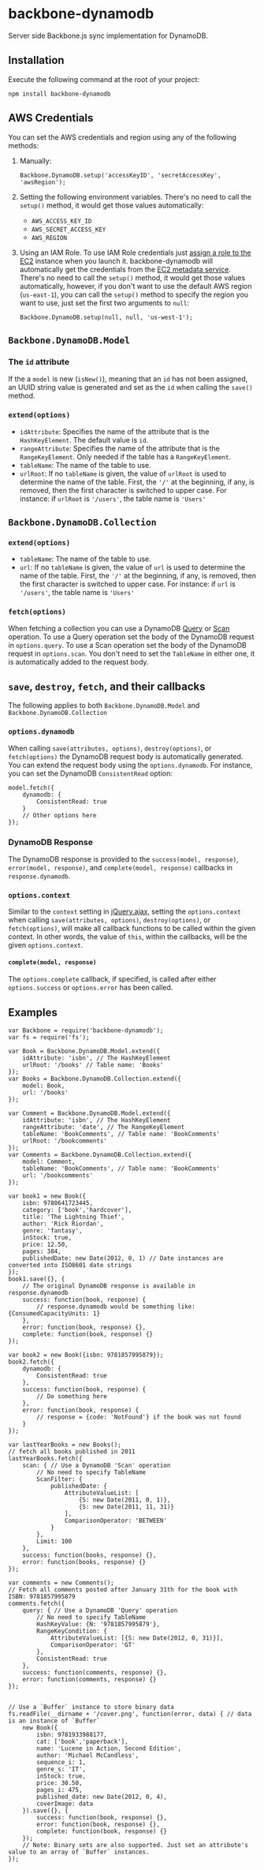 backbone-dynamodb
=================

Server side Backbone.js sync implementation for DynamoDB.

Installation
------------

Execute the following command at the root of your project:

	npm install backbone-dynamodb

AWS Credentials
---------------

You can set the AWS credentials and region using any of the following methods:

1.	Manually:
	
		Backbone.DynamoDB.setup('accessKeyID', 'secretAccessKey', 'awsRegion');

2.	Setting the following environment variables. There's no need to call the `setup()` method, it would get those
	values automatically:
	* `AWS_ACCESS_KEY_ID`
	* `AWS_SECRET_ACCESS_KEY`
	* `AWS_REGION`

3.	Using an IAM Role. To use IAM Role credentials just [assign a role to the EC2](http://docs.amazonwebservices.com/AWSEC2/latest/UserGuide/UsingIAM.html#UsingIAMrolesWithAmazonEC2Instances) instance when you launch it.
	backbone-dynamodb will automatically get the credentials from the [EC2 metadata service](http://docs.amazonwebservices.com/AWSEC2/latest/UserGuide/AESDG-chapter-instancedata.html).
	There's no need to call the `setup()` method, it would get those values automatically, however, if you don't want
	to use the default AWS region (`us-east-1`), you can call the `setup()` method to specify the region you want to use,
	just set the first two arguments to `null`:

		Backbone.DynamoDB.setup(null, null, 'us-west-1');



`Backbone.DynamoDB.Model`
-------------------------

### The `id` attribute

If the a `model` is new (`isNew()`), meaning that an `id` has not been assigned, an UUID string value is generated and set as the `id` when calling the `save()` method.

### `extend(options)`

* `idAttribute`: Specifies the name of the attribute that is the `HashKeyElement`. The default value is `id`.
* `rangeAttribute`: Specifies the name of the attribute that is the `RangeKeyElement`. Only needed if the table has a `RangeKeyElement`.
* `tableName`: The name of the table to use.
* `urlRoot`: If no `tableName` is given, the value of `urlRoot` is used to determine the name of the table. First, the `'/'` at the beginning, if any, is removed, then the first character is switched to upper case. For instance: if `urlRoot` is `'/users'`, the table name is `'Users'`

`Backbone.DynamoDB.Collection`
-------------------------

### `extend(options)`

* `tableName`: The name of the table to use.
* `url`: If no `tableName` is given, the value of `url` is used to determine the name of the table. First, the `'/'` at the beginning, if any, is removed, then the first character is switched to upper case. For instance: if `url` is `'/users'`, the table name is `'Users'`

### `fetch(options)`

When fetching a collection you can use a DynamoDB [Query](http://docs.amazonwebservices.com/amazondynamodb/latest/developerguide/API_Query.html) or [Scan](http://docs.amazonwebservices.com/amazondynamodb/latest/developerguide/API_Scan.html) operation. To use a Query operation set the body of the DynamoDB request in `options.query`. To use a Scan operation set the body of the DynamoDB request in `options.scan`. You don't need to set the `TableName` in either one, it is automatically added to the request body.


`save`, `destroy`, `fetch`, and their callbacks
-----------------------------------------------

The following applies to both `Backbone.DynamoDB.Model` and `Backbone.DynamoDB.Collection`

### `options.dynamodb`

When calling `save(attributes, options)`, `destroy(options)`, or `fetch(options)` the DynamoDB request body is automatically generated. You can extend the request body using the `options.dynamodb`. For instance, you can set the DynamoDB `ConsistentRead` option:

	model.fetch({
		dynamodb: {
			ConsistentRead: true
		}
		// Other options here
	});

### DynamoDB Response

The DynamoDB response is provided to the `success(model, response)`, `error(model, response)`, and `complete(model, response)` callbacks in `response.dynamodb`.

### `options.context`

Similar to the `context` setting in [jQuery.ajax](http://api.jquery.com/jQuery.ajax/#jQuery-ajax-settings), setting the `options.context` when calling `save(attributes, options)`, `destroy(options)`, or `fetch(options)`, will make all callback functions to be called within the given context. In other words, the value of `this`, within the callbacks, will be the given `options.context`.

#### `complete(model, response)`

The `options.complete` callback, if specified, is called after either `options.success` or `options.error` has been called.

Examples
--------

	var Backbone = require('backbone-dynamodb');
	var fs = require('fs');

	var Book = Backbone.DynamoDB.Model.extend({
		idAttribute: 'isbn', // The HashKeyElement
		urlRoot: '/books' // Table name: 'Books'
	});
	var Books = Backbone.DynamoDB.Collection.extend({
		model: Book,
		url: '/books'
	});

	var Comment = Backbone.DynamoDB.Model.extend({
		idAttribute: 'isbn', // The HashKeyElement
		rangeAttribute: 'date', // The RangeKeyElement
		tableName: 'BookComments', // Table name: 'BookComments'
		urlRoot: '/bookcomments'
	});
	var Comments = Backbone.DynamoDB.Collection.extend({
		model: Comment,
		tableName: 'BookComments', // Table name: 'BookComments'
		url: '/bookcomments'
	});

	var book1 = new Book({
		isbn: 9780641723445,
		category: ['book','hardcover'],
		title: 'The Lightning Thief',
		author: 'Rick Riordan',
		genre: 'fantasy',
		inStock: true,
		price: 12.50,
		pages: 384,
		publishedDate: new Date(2012, 0, 1) // Date instances are converted into ISO8601 date strings
	});
	book1.save({}, {
		// The original DynamoDB response is available in response.dynamodb
		success: function(book, response) {
			// response.dynamodb would be something like: {ConsumedCapacityUnits: 1}
		},
		error: function(book, response) {},
		complete: function(book, response) {}
	});

	var book2 = new Book({isbn: 9781857995879});
	book2.fetch({
		dynamodb: {
			ConsistentRead: true
		},
		success: function(book, response) {
			// Do something here
		},
		error: function(book, response) {
			// response = {code: 'NotFound'} if the book was not found
		}
	});

	var lastYearBooks = new Books();
	// fetch all books published in 2011
	lastYearBooks.fetch({
		scan: { // Use a DynamoDB 'Scan' operation
			// No need to specify TableName
			ScanFilter: {
				publishedDate: {
					AttributeValueList: [
						{S: new Date(2011, 0, 1)},
						{S: new Date(2011, 11, 31)}
					],
					ComparisonOperator: 'BETWEEN'
				}
			},
			Limit: 100
		},
		success: function(books, response) {},
		error: function(books, response) {}
	});

	var comments = new Comments();
	// Fetch all comments posted after January 31th for the book with ISBN: 9781857995879
	comments.fetch({
		query: { // Use a DynamoDB 'Query' operation
			// No need to specify TableName
			HashKeyValue: {N: '9781857995879'},
			RangeKeyCondition: {
				AttributeValueList: [{S: new Date(2012, 0, 31)}],
				ComparisonOperator: 'GT'
			},
			ConsistentRead: true
		},
		success: function(comments, response) {},
		error: function(comments, response) {}
	});


	// Use a `Buffer` instance to store binary data
	fs.readFile(__dirname + '/cover.png', function(error, data) { // data is an instance of `Buffer`
		new Book({
			isbn: 9781933988177,
			cat: ['book','paperback'],
			name: 'Lucene in Action, Second Edition',
			author: 'Michael McCandless',
			sequence_i: 1,
			genre_s: 'IT',
			inStock: true,
			price: 30.50,
			pages_i: 475,
			published_date: new Date(2012, 0, 4),
			coverImage: data
		}).save({}, {
			success: function(book, response) {},
			error: function(book, response) {},
			complete: function(book, response) {}
		});
		// Note: Binary sets are also supported. Just set an attribute's value to an array of `Buffer` instances.
	});